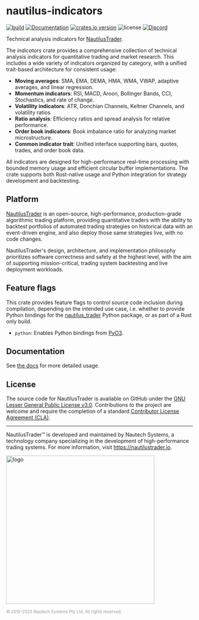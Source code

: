 # nautilus-indicators

[![build](https://github.com/nautechsystems/nautilus_trader/actions/workflows/build.yml/badge.svg?branch=master)](https://github.com/nautechsystems/nautilus_trader/actions/workflows/build.yml)
[![Documentation](https://img.shields.io/docsrs/nautilus-indicators)](https://docs.rs/nautilus-indicators/latest/nautilus-indicators/)
[![crates.io version](https://img.shields.io/crates/v/nautilus-indicators.svg)](https://crates.io/crates/nautilus-indicators)
![license](https://img.shields.io/github/license/nautechsystems/nautilus_trader?color=blue)
[![Discord](https://img.shields.io/badge/Discord-%235865F2.svg?logo=discord&logoColor=white)](https://discord.gg/NautilusTrader)

Technical analysis indicators for [NautilusTrader](http://nautilustrader.io).

The *indicators* crate provides a comprehensive collection of technical analysis indicators
for quantitative trading and market research. This includes a wide variety of indicators
organized by category, with a unified trait-based architecture for consistent usage:

- **Moving averages**: SMA, EMA, DEMA, HMA, WMA, VWAP, adaptive averages, and linear regression.
- **Momentum indicators**: RSI, MACD, Aroon, Bollinger Bands, CCI, Stochastics, and rate of change.
- **Volatility indicators**: ATR, Donchian Channels, Keltner Channels, and volatility ratios.
- **Ratio analysis**: Efficiency ratios and spread analysis for relative performance.
- **Order book indicators**: Book imbalance ratio for analyzing market microstructure.
- **Common indicator trait**: Unified interface supporting bars, quotes, trades, and order book data.

All indicators are designed for high-performance real-time processing with bounded memory
usage and efficient circular buffer implementations. The crate supports both Rust-native
usage and Python integration for strategy development and backtesting.

## Platform

[NautilusTrader](http://nautilustrader.io) is an open-source, high-performance, production-grade
algorithmic trading platform, providing quantitative traders with the ability to backtest
portfolios of automated trading strategies on historical data with an event-driven engine,
and also deploy those same strategies live, with no code changes.

NautilusTrader's design, architecture, and implementation philosophy prioritizes software correctness and safety at the
highest level, with the aim of supporting mission-critical, trading system backtesting and live deployment workloads.

## Feature flags

This crate provides feature flags to control source code inclusion during compilation,
depending on the intended use case, i.e. whether to provide Python bindings
for the [nautilus_trader](https://pypi.org/project/nautilus_trader) Python package,
or as part of a Rust only build.

- `python`: Enables Python bindings from [PyO3](https://pyo3.rs).

## Documentation

See [the docs](https://docs.rs/nautilus-indicators) for more detailed usage.

## License

The source code for NautilusTrader is available on GitHub under the [GNU Lesser General Public License v3.0](https://www.gnu.org/licenses/lgpl-3.0.en.html).
Contributions to the project are welcome and require the completion of a standard [Contributor License Agreement (CLA)](https://github.com/nautechsystems/nautilus_trader/blob/develop/CLA.md).

---

NautilusTrader™ is developed and maintained by Nautech Systems, a technology
company specializing in the development of high-performance trading systems.
For more information, visit <https://nautilustrader.io>.

<img src="https://nautilustrader.io/nautilus-logo-white.png" alt="logo" width="400" height="auto"/>

<span style="font-size: 0.8em; color: #999;">© 2015-2025 Nautech Systems Pty Ltd. All rights reserved.</span>
